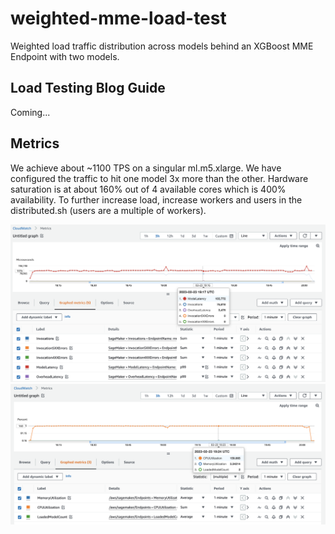 # weighted-mme-load-test
Weighted load traffic distribution across models behind an XGBoost MME Endpoint with two models.

## Load Testing Blog Guide
Coming...


## Metrics

We achieve about ~1100 TPS on a singular ml.m5.xlarge. We have configured the traffic to hit one model 3x more than the other. Hardware saturation is at about 160% out of 4 available cores which is 400% availability. To further increase load, increase workers and users in the distributed.sh (users are a multiple of workers).

<img src = "invocations-blog.png">

<img src = "hardware-blog.png">
